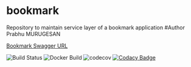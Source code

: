 # bookmark 
Repository to maintain service layer of a bookmark application
#Author
Prabhu MURUGESAN

[Bookmark Swagger URL](https://managebookmark.herokuapp.com/swagger-ui.html)

![Build Status](https://travis-ci.com/agil-mugil/bookmark.svg?token=ffZVVypfS6pQcVNnCYe7&branch=master)
![Docker Build](https://img.shields.io/docker/cloud/build/pmurugesan15/bookmark)
![codecov](https://codecov.io/gh/agil-mugil/bookmark/branch/master/graph/badge.svg?token=LP0NFXRR7O)
[![Codacy Badge](https://app.codacy.com/project/badge/Grade/3ef55d4f85f2496b97c4b3bff1b141f8)](https://www.codacy.com?utm_source=github.com&amp;utm_medium=referral&amp;utm_content=agil-mugil/bookmark&amp;utm_campaign=Badge_Grade)
